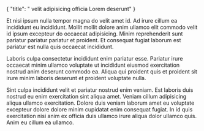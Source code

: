 {
  "title": " velit adipisicing officia Lorem deserunt"
}

Et nisi ipsum nulla tempor magna do velit amet id. Ad irure cillum ea incididunt eu incididunt. Mollit mollit dolore anim ullamco elit commodo velit id ipsum excepteur do occaecat adipisicing. Minim reprehenderit sunt pariatur pariatur pariatur et proident. Et consequat fugiat laborum est pariatur est nulla quis occaecat incididunt.

Laboris culpa consectetur incididunt enim pariatur esse. Pariatur irure occaecat minim ullamco voluptate ut incididunt eiusmod exercitation nostrud anim deserunt commodo ea. Aliqua qui proident quis et proident sit irure minim laboris deserunt et proident voluptate nulla.

Sint culpa incididunt velit et pariatur nostrud enim veniam. Est laboris duis nostrud eu enim exercitation sint aliqua amet. Veniam cillum adipisicing aliqua ullamco exercitation. Dolore duis veniam laborum amet eu voluptate excepteur dolore dolore minim cupidatat enim consequat fugiat. In id quis exercitation nisi anim ex officia duis ullamco irure aliqua dolor ullamco quis. Anim eu cillum ea ullamco.